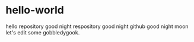 # hello-world
hello repository
good night respository
good night github
good night moon
let's edit some gobbledygook.
